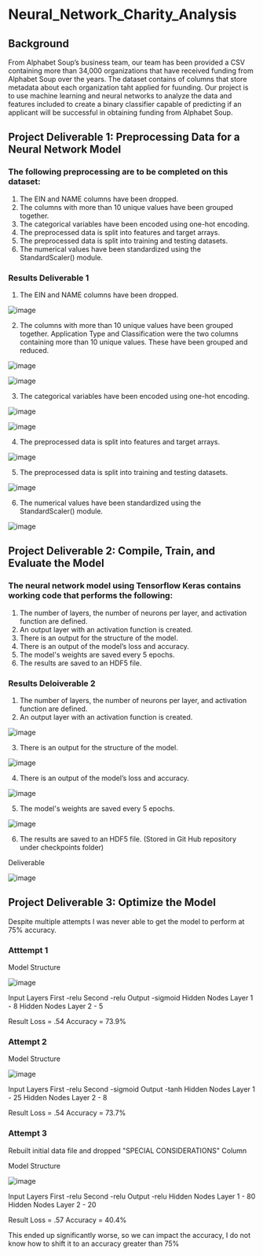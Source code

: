 # Neural_Network_Charity_Analysis

## Background

From Alphabet Soup’s business team, our team has been provided a CSV containing more than 34,000 organizations that have received funding from Alphabet Soup over the years. The dataset contains of columns that store metadata about each organization taht applied for fuunding. Our project is to use machine learning and neural networks to analyze the data and features included to create a binary classifier capable of predicting if an applicant will be successful in obtaining funding from Alphabet Soup.

## Project Deliverable 1: Preprocessing Data for a Neural Network Model
### The following preprocessing are to be completed on this dataset:
1. The EIN and NAME columns have been dropped.
2. The columns with more than 10 unique values have been grouped together.
3. The categorical variables have been encoded using one-hot encoding.
4. The preprocessed data is split into features and target arrays.
5. The preprocessed data is split into training and testing datasets.
6. The numerical values have been standardized using the StandardScaler() module.

### Results Deliverable 1

1. The EIN and NAME columns have been dropped.

![image](https://user-images.githubusercontent.com/91839403/160283734-ceff23c2-245f-4cc2-b557-45557c453078.png)

2. The columns with more than 10 unique values have been grouped together.
Application Type and Classification were the two columns containing more than 10 unique values.  These have been grouped and reduced.

![image](https://user-images.githubusercontent.com/91839403/160283820-8797060f-b5d5-4361-9e67-18c60b0251b8.png)

![image](https://user-images.githubusercontent.com/91839403/160283856-c442dd80-3dce-42b2-a305-be8690d7a454.png)

3. The categorical variables have been encoded using one-hot encoding.

![image](https://user-images.githubusercontent.com/91839403/160283926-350f1bcd-5c55-4a2e-9f5e-b5ba0af78bd4.png)

![image](https://user-images.githubusercontent.com/91839403/160283970-3b05c97d-1af6-4b3a-bbb1-01ea8edabea5.png)

4. The preprocessed data is split into features and target arrays.

![image](https://user-images.githubusercontent.com/91839403/160283984-4aa3e349-1eeb-4e90-9f69-40cbe074fd34.png)

5. The preprocessed data is split into training and testing datasets.

![image](https://user-images.githubusercontent.com/91839403/160284001-dc90c237-da86-4936-8ccf-d0ceab278b6e.png)

6. The numerical values have been standardized using the StandardScaler() module.

![image](https://user-images.githubusercontent.com/91839403/160284026-64bc9804-c6e1-4e7a-9b79-5ee9fbc91bc2.png)

## Project Deliverable 2: Compile, Train, and Evaluate the Model
### The neural network model using Tensorflow Keras contains working code that performs the following:
1. The number of layers, the number of neurons per layer, and activation function are defined.
2. An output layer with an activation function is created.
3. There is an output for the structure of the model.
4. There is an output of the model’s loss and accuracy.
5. The model's weights are saved every 5 epochs.
6. The results are saved to an HDF5 file.

### Results Deloiverable 2
1. The number of layers, the number of neurons per layer, and activation function are defined.
2. An output layer with an activation function is created.

![image](https://user-images.githubusercontent.com/91839403/160292013-fd3221ed-6d39-43a3-ac8a-9cbc6fd0b088.png)

3. There is an output for the structure of the model.

![image](https://user-images.githubusercontent.com/91839403/160292042-96f8cba6-1f48-425a-95d5-f041691be511.png)

4. There is an output of the model’s loss and accuracy.

![image](https://user-images.githubusercontent.com/91839403/160292062-78e37e02-fbde-4af0-bbf7-311413654b47.png)

5. The model's weights are saved every 5 epochs.

![image](https://user-images.githubusercontent.com/91839403/160292202-6092ad90-57ff-45ec-b903-4633cdedf2b1.png)

6. The results are saved to an HDF5 file.
(Stored in Git Hub repository under checkpoints folder)

Deliverable 

![image](https://user-images.githubusercontent.com/91839403/160292243-dc301575-ad0e-4efc-ad6b-b9f6db6b49a8.png)


## Project Deliverable 3: Optimize the Model
Despite multiple attempts I was never able to get the model to perform at 75% accuracy.

### Atttempt 1 

Model Structure

![image](https://user-images.githubusercontent.com/91839403/160292432-3bf084b1-ed80-4fe7-b5b5-bf61dd8b7c2b.png)

Input Layers First -relu Second -relu Output -sigmoid
Hidden Nodes Layer 1 - 8
Hidden Nodes Layer 2 - 5

Result
Loss = .54 Accuracy = 73.9%

### Attempt 2

Model Structure

![image](https://user-images.githubusercontent.com/91839403/160292523-4e0e74e3-e320-456d-82d9-74c2990988f4.png)

Input Layers First -relu Second -sigmoid Output -tanh
Hidden Nodes Layer 1 - 25
Hidden Nodes Layer 2 - 8

Result
Loss = .54 Accuracy = 73.7%

### Attempt 3
Rebuilt initial data file and dropped "SPECIAL CONSIDERATIONS" Column 

Model Structure

![image](https://user-images.githubusercontent.com/91839403/160292652-93a30960-4777-4324-983e-130d084357cf.png)


Input Layers First -relu Second -relu Output -relu
Hidden Nodes Layer 1 - 80
Hidden Nodes Layer 2 - 20

Result
Loss = .57 Accuracy = 40.4%

This ended up significantly worse, so we can impact the accuracy, I do not know how to shift it to an accuracy greater than 75%

